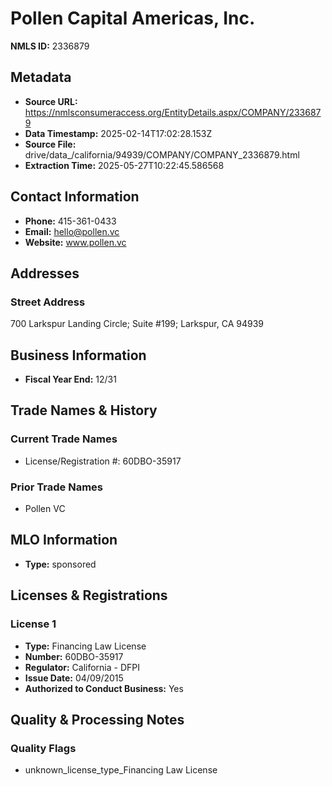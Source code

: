 # Pollen Capital Americas, Inc.

**NMLS ID:** 2336879

## Metadata
- **Source URL:** https://nmlsconsumeraccess.org/EntityDetails.aspx/COMPANY/2336879
- **Data Timestamp:** 2025-02-14T17:02:28.153Z
- **Source File:** drive/data_/california/94939/COMPANY/COMPANY_2336879.html
- **Extraction Time:** 2025-05-27T10:22:45.586568

## Contact Information
- **Phone:** 415-361-0433
- **Email:** hello@pollen.vc
- **Website:** www.pollen.vc

## Addresses
### Street Address
700 Larkspur Landing Circle; Suite #199; Larkspur, CA 94939

## Business Information
- **Fiscal Year End:** 12/31

## Trade Names & History
### Current Trade Names
- License/Registration #: 60DBO-35917

### Prior Trade Names
- Pollen VC

## MLO Information
- **Type:** sponsored

## Licenses & Registrations

### License 1
- **Type:** Financing Law License
- **Number:** 60DBO-35917
- **Regulator:** California - DFPI
- **Issue Date:** 04/09/2015
- **Authorized to Conduct Business:** Yes

## Quality & Processing Notes
### Quality Flags
- unknown_license_type_Financing Law License
